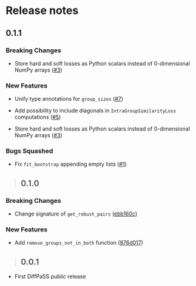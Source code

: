 # Release notes

<!-- do not remove -->

## 0.1.1
### Breaking Changes

- Store hard and soft losses as Python scalars instead of 0-dimensional NumPy arrays ([#3](https://github.com/Bitbol-Lab/DiffPaSS/issues/3))

### New Features

- Unify type annotations for `group_sizes` ([#7](https://github.com/Bitbol-Lab/DiffPaSS/issues/7))

- Add possibility to include diagonals in `IntraGroupSimilarityLoss` computations ([#5](https://github.com/Bitbol-Lab/DiffPaSS/issues/5))

- Store hard and soft losses as Python scalars instead of 0-dimensional NumPy arrays ([#3](https://github.com/Bitbol-Lab/DiffPaSS/issues/3))

### Bugs Squashed

- Fix `fit_bootstrap` appending empty lists ([#1](https://github.com/Bitbol-Lab/DiffPaSS/issues/1))

>## 0.1.0
### Breaking Changes

- Change signature of `get_robust_pairs` ([ebb160c](https://github.com/Bitbol-Lab/DiffPaSS/commit/ebb160c512e6aed2cdb9865bdb9b2088a8e0ffd4))

### New Features

- Add `remove_groups_not_in_both` function ([876d017](https://github.com/Bitbol-Lab/DiffPaSS/commit/876d01792a0206ee209478bd2ee5a4c122f2ab9d))

>## 0.0.1

- First DiffPaSS public release
